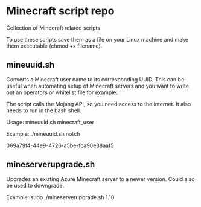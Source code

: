 # Minecraft script repo

Collection of Minecraft related scripts 

To use these scripts save them as a file on your Linux machine and make them executable (chmod +x filename).

## mineuuid.sh

Converts a Minecraft user name to its corresponding UUID. This can be useful when automating setup of Minecraft servers and you want to write out an operators or whitelist file for example.

The script calls the Mojang API, so you need access to the internet. It also needs to run in the bash shell.

Usage: mineuuid.sh minecraft_user

Example:
./mineuuid.sh notch

069a79f4-44e9-4726-a5be-fca90e38aaf5

## mineserverupgrade.sh

Upgrades an existing Azure Minecraft server to a newer version. Could also be used to downgrade.

Example:
sudo ./mineserverupgrade.sh 1.10



